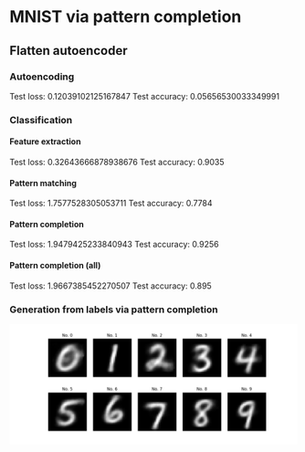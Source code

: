 # MNIST via pattern completion

## Flatten autoencoder 

### Autoencoding
Test loss: 0.12039102125167847
Test accuracy: 0.05656530033349991

### Classification 
#### Feature extraction
Test loss: 0.32643666878938676
Test accuracy: 0.9035

#### Pattern matching
Test loss: 1.7577528305053711
Test accuracy: 0.7784

#### Pattern completion 
Test loss: 1.9479425233840943
Test accuracy: 0.9256

#### Pattern completion (all)
Test loss: 1.9667385452270507
Test accuracy: 0.895

### Generation from labels via pattern completion
![alt text](./images/flatten_generation.png)
